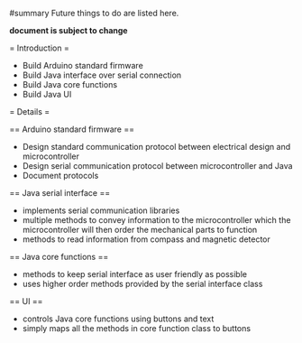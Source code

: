 #summary Future things to do are listed here.

**document is subject to change**

= Introduction =

  * Build Arduino standard firmware
  * Build Java interface over serial connection
  * Build Java core functions
  * Build Java UI

= Details =

== Arduino standard firmware ==

  * Design standard communication protocol between electrical design and microcontroller
  * Design serial communication protocol between microcontroller and Java
  * Document protocols

== Java serial interface ==

  * implements serial communication libraries
  * multiple methods to convey information to the microcontroller which the microcontroller will then order the mechanical parts to function
  * methods to read information from compass and magnetic detector

== Java core functions ==

  * methods to keep serial interface as user friendly as possible
  * uses higher order methods provided by the serial interface class

== UI ==

  * controls Java core functions using buttons and text
  * simply maps all the methods in core function class to buttons